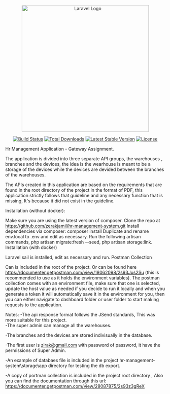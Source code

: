 <p align="center"><a href="https://laravel.com" target="_blank"><img src="https://raw.githubusercontent.com/laravel/art/master/logo-lockup/5%20SVG/2%20CMYK/1%20Full%20Color/laravel-logolockup-cmyk-red.svg" width="400" alt="Laravel Logo"></a></p>

<p align="center">
<a href="https://github.com/laravel/framework/actions"><img src="https://github.com/laravel/framework/workflows/tests/badge.svg" alt="Build Status"></a>
<a href="https://packagist.org/packages/laravel/framework"><img src="https://img.shields.io/packagist/dt/laravel/framework" alt="Total Downloads"></a>
<a href="https://packagist.org/packages/laravel/framework"><img src="https://img.shields.io/packagist/v/laravel/framework" alt="Latest Stable Version"></a>
<a href="https://packagist.org/packages/laravel/framework"><img src="https://img.shields.io/packagist/l/laravel/framework" alt="License"></a>
</p>

Hr Management Application - Gateway Assignment.

The application is divided into three separate API groups, the warehouses , branches and the devices, the idea is the wearhouse is meant to be a storage of the devices while the devices are devided between the branches of the warehouses. 

The APIs created in this application are based on the requirements that are found in the root directory of the project in the format of PDF, this application strictly follows that guideline and any necessary function that is missing, It's because it did not exist in the guideline.

Installation (without docker):

Make sure you are using the latest version of composer.
Clone the repo at https://github.com/zerakjamil/hr-management-system.git
Install dependencies via composer: composer install
Duplicate and rename env.local to .env and edit as necessary.
Run the following artisan commands, php artisan migrate:fresh --seed, php artisan storage:link.
Installation (with docker)

Laravel sail is installed, edit as necessary and run.
Postman Collection

Can is included in the root of the project.
Or can be found here https://documenter.getpostman.com/view/18062098/2s93Jus2Su (this is recommended to use as it holds the environment variables).
The postman collection comes with an environment file, make sure that one is selected, update the host value as needed if you decide to run it locally and when you generate a token it will automatically save it in the environment for you, then you can either navigate to dashboard folder or user folder to start making requests to the application.

Notes:
-The api response format follows the JSend standards, This was more suitable for this project.                                                                        
-The super admin can manage all the warehouses.

-The branches and the devices are stored indivisually in the database.

-The first user is zirak@gmail.com with password of password, it have the permissions of Super Admin.

-An example of databaes file is included in the project hr-management-system\storage\app directory for testing the db export.

-A copy of portman collection is included in the project root directory , Also you can find the documentation through this url:
https://documenter.getpostman.com/view/28087875/2s93z3gReX
